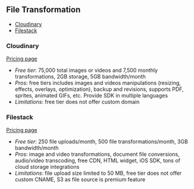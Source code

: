## File Transformation

<!-- TOC depthFrom:2 -->

- [Cloudinary](#cloudinary)
- [Filestack](#filestack)

<!-- /TOC -->

### Cloudinary

[Pricing page](http://cloudinary.com/pricing)

- *Free tier*: 75,000 total images or videos and 7,500 monthly transformations, 2GB storage, 5GB bandwidth/month
- *Pros*: free tiers includes images and videos manipulations (resizing, effects, overlays, optimization), backup and revisions, supports PDF, sprites, animated GIFs, etc. Provide SDK in multiple languages
- *Limitations*: free tier does not offer custom domain

### Filestack

[Pricing page](https://filestack.com/pricing)

- *Free tier*: 250 file uploads/month, 500 file transformations/month, 3GB bandwidth/month
- *Pros*: image and video transformations, document file conversions, audio/video transcoding, free CDN, HTML widget, iOS SDK, tons of cloud storage integrations
- *Limitations*: file upload size limited to 50 MB, free tier does not offer custom CNAME, S3 as file source is premium feature

